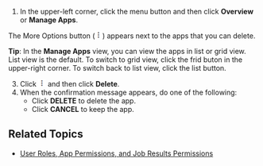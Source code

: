 
1. In the upper-left corner, click the menu button and then click **Overview** or **Manage Apps**. 

  The More Options button (![more options](images/more-options.png)) appears next to the apps that you can delete.

  **Tip**: In the **Manage Apps** view, you can view the apps in list or grid view. List view is the default. To switch to grid view, click the frid buton in the upper-right corner. To switch back to list view, click the list button.
  
3. Click ![more options](images/more-options.png) and then click **Delete**.
4. When the confirmation message appears, do one of the following:
   * Click **DELETE** to delete the app.
   * Click **CANCEL** to keep the app.
 
## Related Topics
* [User Roles, App Permissions, and Job Results Permissions](app-permission-user-role.md)
